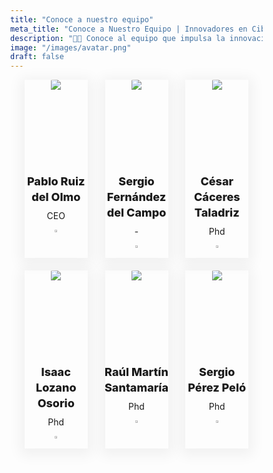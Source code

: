 ```yaml
---
title: "Conoce a nuestro equipo"
meta_title: "Conoce a Nuestro Equipo | Innovadores en Ciberseguridad"
description: "👨‍💻 Conoce al equipo que impulsa la innovación en ciberseguridad. 🌟 Expertos comprometidos con ofrecer soluciones automatizadas, accesibles y escalables para proteger tu negocio. 🤝 Juntos, trabajamos para garantizar tu seguridad 24/7."
image: "/images/avatar.png"
draft: false
---
```



<style>

.responsive-cell-block {
  min-height: 75px;
}

.text-blk {
  margin-top: 0px;
  margin-right: 0px;
  margin-bottom: 0px;
  margin-left: 0px;
  line-height: 25px;
}

.responsive-container-block {
  min-height: 75px;
  height: fit-content;
  width: 100%;
  display: flex;
  flex-wrap: wrap;
  margin-top: 0px;
  margin-right: auto;
  margin-bottom: 0px;
  margin-left: auto;
  justify-content: space-evenly;
}

.team-head-text {
  font-size: 48px;
  font-weight: 900;
  text-align: center;
}

.team-head-text {
  line-height: 50px;
  width: 100%;
  margin-top: 0px;
  margin-right: 0px;
  margin-bottom: 50px;
  margin-left: 0px;
}


.card {
  text-align: center;
  box-shadow: rgba(0, 0, 0, 0.05) 0px 4px 20px 7px;
  display: flex;
  flex-direction: column;
  align-items: center;
  height: 100%;
}

.card-container {
  width: 280px;
  margin-top: 0px;
  margin-right: 5px;
  margin-bottom: 20px;
  margin-left: 5px;
}

.name {
  margin-top: 20px;
  margin-right: 0px;
  margin-bottom: 5px;
  margin-left: 0px;
  font-size: 18px;
  font-weight: 800;
}

.position {
  margin-top: 0px;
  margin-right: 0px;
  margin-bottom: 10px;
  margin-left: 0px;
}

.social-icons-team {
  width: 70px;
  display: flex;
  justify-content: space-between;
}

.linkedin-icon {
  width: 20%;
}

.team-image-wrapper {
  clip-path: circle(50% at 50% 50%);
  width: 130px;
  height: 130px;
}

.team-member-image {
  max-width: 100%;
}

@media (max-width: 500px) {
  .card-container {
    width: 100%;
    margin-top: 0px;
    margin-right: 0px;
    margin-bottom: 25px;
    margin-left: 0px;
  }
}

*,
*:before,
*:after {
  -moz-box-sizing: border-box;
  -webkit-box-sizing: border-box;
  box-sizing: border-box;
}

body {
  margin: 0;
}

.wk-desk-1 {
  width: 8.333333%;
}

.wk-desk-2 {
  width: 16.666667%;
}

.wk-desk-3 {
  width: 25%;
}

.wk-desk-4 {
  width: 33.333333%;
}

.wk-desk-5 {
  width: 41.666667%;
}

.wk-desk-6 {
  width: 50%;
}

.wk-desk-7 {
  width: 58.333333%;
}

.wk-desk-8 {
  width: 66.666667%;
}

.wk-desk-9 {
  width: 75%;
}

.wk-desk-10 {
  width: 83.333333%;
}

.wk-desk-11 {
  width: 91.666667%;
}

.wk-desk-12 {
  width: 100%;
}

@media (max-width: 1024px) {
  .wk-ipadp-1 {
    width: 8.333333%;
  }

  .wk-ipadp-2 {
    width: 16.666667%;
  }

  .wk-ipadp-3 {
    width: 25%;
  }

  .wk-ipadp-4 {
    width: 33.333333%;
  }

  .wk-ipadp-5 {
    width: 41.666667%;
  }

  .wk-ipadp-6 {
    width: 50%;
  }

  .wk-ipadp-7 {
    width: 58.333333%;
  }

  .wk-ipadp-8 {
    width: 66.666667%;
  }

  .wk-ipadp-9 {
    width: 75%;
  }

  .wk-ipadp-10 {
    width: 83.333333%;
  }

  .wk-ipadp-11 {
    width: 91.666667%;
  }

  .wk-ipadp-12 {
    width: 100%;
  }
}

@media (max-width: 768px) {
  .wk-tab-1 {
    width: 8.333333%;
  }

  .wk-tab-2 {
    width: 16.666667%;
  }

  .wk-tab-3 {
    width: 25%;
  }

  .wk-tab-4 {
    width: 33.333333%;
  }

  .wk-tab-5 {
    width: 41.666667%;
  }

  .wk-tab-6 {
    width: 50%;
  }

  .wk-tab-7 {
    width: 58.333333%;
  }

  .wk-tab-8 {
    width: 66.666667%;
  }

  .wk-tab-9 {
    width: 75%;
  }

  .wk-tab-10 {
    width: 83.333333%;
  }

  .wk-tab-11 {
    width: 91.666667%;
  }

  .wk-tab-12 {
    width: 100%;
  }
}

@media (max-width: 500px) {
  .wk-mobile-1 {
    width: 8.333333%;
  }

  .wk-mobile-2 {
    width: 16.666667%;
  }

  .wk-mobile-3 {
    width: 25%;
  }

  .wk-mobile-4 {
    width: 33.333333%;
  }

  .wk-mobile-5 {
    width: 41.666667%;
  }

  .wk-mobile-6 {
    width: 50%;
  }

  .wk-mobile-7 {
    width: 58.333333%;
  }

  .wk-mobile-8 {
    width: 66.666667%;
  }

  .wk-mobile-9 {
    width: 75%;
  }

  .wk-mobile-10 {
    width: 83.333333%;
  }

  .wk-mobile-11 {
    width: 91.666667%;
  }

  .wk-mobile-12 {
    width: 100%;
  }
}
</style>

<div class="responsive-container-block">
  <div class="responsive-container-block">
    <div class="responsive-cell-block wk-desk-3 wk-ipadp-3 wk-tab-6 wk-mobile-12 card-container">
      <div class="card">
        <div class="team-image-wrapper">
          <img class="team-member-image" src="/images/pablo-ruiz.jpg">
        </div>
        <p class="text-blk name">
          Pablo Ruiz del Olmo
        </p>
        <p class="text-blk position">
          CEO
        </p>
        <div class="social-icons-teams">
          <a href="https://www.linkedin.com/in/pablo-ruiz-3012902/" target="_blank">
            <img class="linkedin-icon" src="/images/linkedin.png">
          </a>
        </div>
      </div>
    </div>
    <div class="responsive-cell-block wk-desk-3 wk-ipadp-3 wk-tab-6 wk-mobile-12 card-container">
      <div class="card">
        <div class="team-image-wrapper">
          <img class="team-member-image" src="/images/avatar-sm.png">
        </div>
        <p class="text-blk name">
          Sergio Fernández del Campo
        </p>
        <p class="text-blk position">
          -
        </p>
        <div class="social-icons-teams">
          <a href="https://www.linkedin.com/in/sergiofernandezaddedvaluegroup/" target="_blank">
            <img class="linkedin-icon" src="/images/linkedin.png">
          </a>
        </div>
      </div>
    </div>
    <div class="responsive-cell-block wk-desk-3 wk-ipadp-3 wk-tab-6 wk-mobile-12 card-container">
      <div class="card">
        <div class="team-image-wrapper">
          <img class="team-member-image" src="/images/cesar.jpg">
        </div>
        <p class="text-blk name">
          César Cáceres Taladriz
        </p>
        <p class="text-blk position">
          Phd
        </p>
        <div class="social-icons-teams">
          <a href="https://www.linkedin.com/in/cesar-caceres-taladriz-5b85049/" target="_blank">
            <img class="linkedin-icon" src="/images/linkedin.png">
          </a>
        </div>
      </div>
    </div>
    <div class="responsive-cell-block wk-desk-3 wk-ipadp-3 wk-tab-6 wk-mobile-12 card-container">
      <div class="card">
        <div class="team-image-wrapper">
          <img class="team-member-image" src="/images/isaac.jpg">
        </div>
        <p class="text-blk name">
          Isaac Lozano Osorio
        </p>
        <p class="text-blk position">
          Phd
        </p>
        <div class="social-icons-teams">
          <a href="https://www.linkedin.com/in/isaaclozanoosorio/" target="_blank">
            <img class="linkedin-icon" src="/images/linkedin.png">
          </a>
        </div>
      </div>
    </div>
    <div class="responsive-cell-block wk-desk-3 wk-ipadp-3 wk-tab-6 wk-mobile-12 card-container">
      <div class="card">
        <div class="team-image-wrapper">
          <img class="team-member-image" src="/images/avatar-sm.png">
        </div>
        <p class="text-blk name">
          Raúl Martín Santamaría
        </p>
        <p class="text-blk position">
          Phd
        </p>
        <div class="social-icons-teams">
          <a href="https://www.linkedin.com/in/rmartinsanta/" target="_blank">
            <img class="linkedin-icon" src="/images/linkedin.png">
          </a>
        </div>
      </div>
    </div>
    <div class="responsive-cell-block wk-desk-3 wk-ipadp-3 wk-tab-6 wk-mobile-12 card-container">
      <div class="card">
        <div class="team-image-wrapper">
          <img class="team-member-image" src="/images/sergio-perez.jpg">
        </div>
        <p class="text-blk name">
          Sergio Pérez Peló
        </p>
        <p class="text-blk position">
          Phd
        </p>
        <div class="social-icons-teams">
          <a href="https://www.linkedin.com/in/sergio-perez-41086b93" target="_blank">
            <img class="linkedin-icon" src="/images/linkedin.png">
          </a>
        </div>
      </div>
    </div>
    </div>
  </div>
</div>
